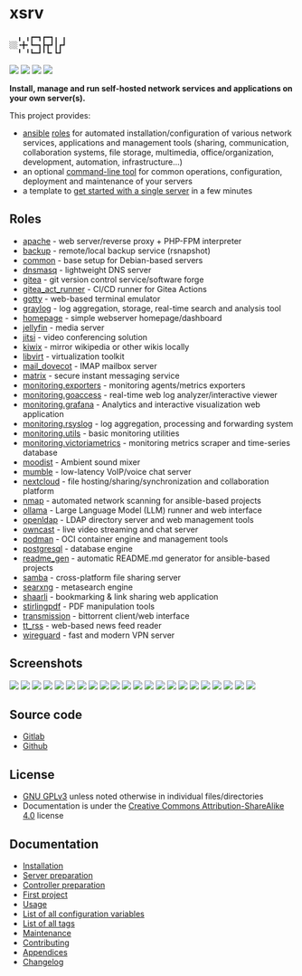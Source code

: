 # xsrv

```
  ╻ ╻┏━┓┏━┓╻ ╻
░░╺╋╸┗━┓┣┳┛┃┏┛
  ╹ ╹┗━┛╹┗╸┗┛ 
```

[![](https://gitlab.com/nodiscc/xsrv/badges/master/pipeline.svg)](https://gitlab.com/nodiscc/xsrv/-/pipelines)
[![](https://bestpractices.coreinfrastructure.org/projects/3647/badge)](https://bestpractices.coreinfrastructure.org/projects/3647)
[![](https://img.shields.io/badge/latest%20release-1.27.0-blue)](https://gitlab.com/nodiscc/xsrv/-/releases)
[![](https://img.shields.io/badge/docs-readthedocs-%232980B9)](https://xsrv.readthedocs.io)

**Install, manage and run self-hosted network services and applications on your own server(s).**

This project provides:

- [ansible](https://en.wikipedia.org/wiki/Ansible_%28software%29) [roles](#roles) for automated installation/configuration of various network services, applications and management tools (sharing, communication, collaboration systems, file storage, multimedia, office/organization, development, automation, infrastructure...)
- an optional [command-line tool](usage.md) for common operations, configuration, deployment and maintenance of your servers
- a template to [get started with a single server](installation.md) in a few minutes


## Roles
<!--BEGIN ROLES LIST-->
- [apache](https://gitlab.com/nodiscc/xsrv/-/tree/master/roles/apache) - web server/reverse proxy + PHP-FPM interpreter
- [backup](https://gitlab.com/nodiscc/xsrv/-/tree/master/roles/backup) - remote/local backup service (rsnapshot)
- [common](https://gitlab.com/nodiscc/xsrv/-/tree/master/roles/common) - base setup for Debian-based servers
- [dnsmasq](https://gitlab.com/nodiscc/xsrv/-/tree/master/roles/dnsmasq) - lightweight DNS server
- [gitea](https://gitlab.com/nodiscc/xsrv/-/tree/master/roles/gitea) - git version control service/software forge
- [gitea_act_runner](https://gitlab.com/nodiscc/xsrv/-/tree/master/roles/gitea_act_runner) - CI/CD runner for Gitea Actions
- [gotty](https://gitlab.com/nodiscc/xsrv/-/tree/master/roles/gotty) - web-based terminal emulator
- [graylog](https://gitlab.com/nodiscc/xsrv/-/tree/master/roles/graylog) - log aggregation, storage, real-time search and analysis tool
- [homepage](https://gitlab.com/nodiscc/xsrv/-/tree/master/roles/homepage) - simple webserver homepage/dashboard
- [jellyfin](https://gitlab.com/nodiscc/xsrv/-/tree/master/roles/jellyfin) - media server
- [jitsi](https://gitlab.com/nodiscc/xsrv/-/tree/master/roles/jitsi) - video conferencing solution
- [kiwix](https://gitlab.com/nodiscc/xsrv/-/tree/master/roles/kiwix) - mirror wikipedia or other wikis locally
- [libvirt](https://gitlab.com/nodiscc/xsrv/-/tree/master/roles/libvirt) - virtualization toolkit
- [mail_dovecot](https://gitlab.com/nodiscc/xsrv/-/tree/master/roles/mail_dovecot) - IMAP mailbox server
- [matrix](https://gitlab.com/nodiscc/xsrv/-/tree/master/roles/matrix) - secure instant messaging service
- [monitoring.exporters](https://gitlab.com/nodiscc/xsrv/-/tree/master/roles/monitoring/exporters) - monitoring agents/metrics exporters
- [monitoring.goaccess](https://gitlab.com/nodiscc/xsrv/-/tree/master/roles/monitoring/goaccess) - real-time web log analyzer/interactive viewer
- [monitoring.grafana](https://gitlab.com/nodiscc/xsrv/-/tree/master/roles/monitoring/grafana) - Analytics and interactive visualization web application
- [monitoring.rsyslog](https://gitlab.com/nodiscc/xsrv/-/tree/master/roles/monitoring/rsyslog) - log aggregation, processing and forwarding system
- [monitoring.utils](https://gitlab.com/nodiscc/xsrv/-/tree/master/roles/monitoring/utils) - basic monitoring utilities
- [monitoring.victoriametrics](https://gitlab.com/nodiscc/xsrv/-/tree/master/roles/monitoring/victoriametrics) - monitoring metrics scraper and time-series database
- [moodist](https://gitlab.com/nodiscc/xsrv/-/tree/master/roles/moodist) - Ambient sound mixer
- [mumble](https://gitlab.com/nodiscc/xsrv/-/tree/master/roles/mumble) - low-latency VoIP/voice chat server
- [nextcloud](https://gitlab.com/nodiscc/xsrv/-/tree/master/roles/nextcloud) - file hosting/sharing/synchronization and collaboration platform
- [nmap](https://gitlab.com/nodiscc/xsrv/-/tree/master/roles/nmap) - automated network scanning for ansible-based projects
- [ollama](https://gitlab.com/nodiscc/xsrv/-/tree/master/roles/ollama) - Large Language Model (LLM) runner and web interface
- [openldap](https://gitlab.com/nodiscc/xsrv/-/tree/master/roles/openldap) - LDAP directory server and web management tools
- [owncast](https://gitlab.com/nodiscc/xsrv/-/tree/master/roles/owncast) - live video streaming and chat server
- [podman](https://gitlab.com/nodiscc/xsrv/-/tree/master/roles/podman) - OCI container engine and management tools
- [postgresql](https://gitlab.com/nodiscc/xsrv/-/tree/master/roles/postgresql) - database engine
- [readme_gen](https://gitlab.com/nodiscc/xsrv/-/tree/master/roles/readme_gen) - automatic README.md generator for ansible-based projects
- [samba](https://gitlab.com/nodiscc/xsrv/-/tree/master/roles/samba) - cross-platform file sharing server
- [searxng](https://gitlab.com/nodiscc/xsrv/-/tree/master/roles/searxng) - metasearch engine
- [shaarli](https://gitlab.com/nodiscc/xsrv/-/tree/master/roles/shaarli) - bookmarking & link sharing web application
- [stirlingpdf](https://gitlab.com/nodiscc/xsrv/-/tree/master/roles/stirlingpdf) - PDF manipulation tools
- [transmission](https://gitlab.com/nodiscc/xsrv/-/tree/master/roles/transmission) - bittorrent client/web interface
- [tt_rss](https://gitlab.com/nodiscc/xsrv/-/tree/master/roles/tt_rss) - web-based news feed reader
- [wireguard](https://gitlab.com/nodiscc/xsrv/-/tree/master/roles/wireguard) - fast and modern VPN server
<!--END ROLES LIST-->

## Screenshots

[![](https://gitlab.com/nodiscc/toolbox/-/raw/master/DOC/SCREENSHOTS/LNaAH2L.png)](https://gitlab.com/nodiscc/xsrv/-/tree/master/roles/nextcloud)
[![](https://gitlab.com/nodiscc/toolbox/-/raw/master/DOC/SCREENSHOTS/5TXg6vm.png)](https://gitlab.com/nodiscc/xsrv/-/tree/master/roles/tt_rss)
[![](https://gitlab.com/nodiscc/toolbox/-/raw/master/DOC/SCREENSHOTS/Jlmj0iE.png)](https://gitlab.com/nodiscc/xsrv/-/tree/master/roles/shaarli)
[![](https://gitlab.com/nodiscc/toolbox/-/raw/master/DOC/SCREENSHOTS/8cAGkf2.png)](https://gitlab.com/nodiscc/xsrv/-/tree/master/roles/gitea)
[![](https://gitlab.com/nodiscc/toolbox/-/raw/master/DOC/SCREENSHOTS/Imb0dqO.png)](https://gitlab.com/nodiscc/xsrv/-/tree/master/roles/transmission)
[![](https://gitlab.com/nodiscc/toolbox/-/raw/master/DOC/SCREENSHOTS/6Im61B0.png)](https://gitlab.com/nodiscc/xsrv/-/tree/master/roles/mumble)
[![](https://gitlab.com/nodiscc/toolbox/-/raw/master/DOC/SCREENSHOTS/REzcZVh.png)](https://gitlab.com/nodiscc/xsrv/-/tree/master/roles/openldap)
[![](https://gitlab.com/nodiscc/toolbox/-/raw/master/DOC/SCREENSHOTS/udEAnKA.png)](https://gitlab.com/nodiscc/xsrv/-/tree/master/roles/matrix)
[![](https://gitlab.com/nodiscc/toolbox/-/raw/master/DOC/SCREENSHOTS/Vvdj3Zu.png)](https://gitlab.com/nodiscc/xsrv/-/tree/master/roles/homepage)
[![](https://gitlab.com/nodiscc/toolbox/-/raw/master/DOC/SCREENSHOTS/H3PIWrt.png)](https://gitlab.com/nodiscc/xsrv/-/tree/master/roles/jellyfin)
[![](https://gitlab.com/nodiscc/toolbox/-/raw/master/DOC/SCREENSHOTS/wa3pkyJ.png)](https://gitlab.com/nodiscc/xsrv/-/tree/master/roles/graylog)
[![](https://gitlab.com/nodiscc/toolbox/-/raw/master/DOC/SCREENSHOTS/g0jUMXE.jpg)](https://gitlab.com/nodiscc/xsrv/-/tree/master/roles/jitsi)
[![](https://gitlab.com/nodiscc/toolbox/-/raw/master/DOC/SCREENSHOTS/v3lHJGx.png)](https://gitlab.com/nodiscc/xsrv/-/tree/master/roles/readme_gen)
[![](https://gitlab.com/nodiscc/toolbox/-/raw/master/DOC/SCREENSHOTS/XYmHNqT.png)](https://gitlab.com/nodiscc/xsrv/-/tree/master/roles/libvirt)
[![](https://gitlab.com/nodiscc/toolbox/-/raw/master/DOC/SCREENSHOTS/goaccess-bright-thumb.png)](https://gitlab.com/nodiscc/xsrv/-/tree/master/roles/monitoring/goaccess)
[![](https://gitlab.com/nodiscc/toolbox/-/raw/master/DOC/SCREENSHOTS/owncast-thumb.png)](https://gitlab.com/nodiscc/xsrv/-/tree/master/roles/owncast)
[![](https://gitlab.com/nodiscc/toolbox/-/raw/master/DOC/SCREENSHOTS/searxng-thumb.png)](https://gitlab.com/nodiscc/xsrv/-/tree/master/roles/searxng)
[![](https://gitlab.com/nodiscc/toolbox/-/raw/master/DOC/SCREENSHOTS/nmap-thumb.png)](https://gitlab.com/nodiscc/xsrv/-/tree/master/roles/nmap)
[![](https://gitlab.com/nodiscc/toolbox/-/raw/master/DOC/SCREENSHOTS/stirlingpdf-thumb.png)](https://gitlab.com/nodiscc/xsrv/-/tree/master/roles/stirlingpdf)
[![](https://gitlab.com/nodiscc/toolbox/-/raw/master/DOC/SCREENSHOTS/moodist-thumb.png)](https://gitlab.com/nodiscc/xsrv/-/tree/master/roles/moodist)
[![](https://gitlab.com/nodiscc/toolbox/-/raw/master/DOC/SCREENSHOTS/kiwix2_thumb.png)](https://gitlab.com/nodiscc/xsrv/-/tree/master/roles/kiwix)
[![](https://gitlab.com/nodiscc/toolbox/-/raw/master/DOC/SCREENSHOTS/ollama-ui-thumb.png)](https://gitlab.com/nodiscc/xsrv/-/tree/master/roles/ollama)


## Source code

- [Gitlab](https://gitlab.com/nodiscc/xsrv)
- [Github](https://github.com/nodiscc/xsrv)


## License

- [GNU GPLv3](https://gitlab.com/nodiscc/xsrv/-/blob/master/LICENSE) unless noted otherwise in individual files/directories
- Documentation is under the [Creative Commons Attribution-ShareAlike 4.0](https://creativecommons.org/licenses/by-sa/4.0/) license


## Documentation

- [Installation](installation.md)
- [Server preparation](installation/server-preparation.md)
- [Controller preparation](installation/controller-preparation.md)
- [First project](installation/first-project.md)
- [Usage](usage.md)
- [List of all configuration variables](configuration-variables.md)
- [List of all tags](tags.md)
- [Maintenance](maintenance.md)
- [Contributing](contributing.md)
- [Appendices](appendices.md)
- [Changelog](https://gitlab.com/nodiscc/xsrv/-/blob/master/CHANGELOG.md)



